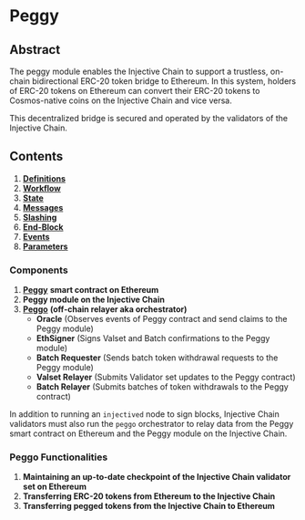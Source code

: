 # Peggy

## Abstract

The peggy module enables the Injective Chain to support a trustless, on-chain bidirectional ERC-20 token bridge to Ethereum. In this system, holders of ERC-20 tokens on Ethereum can convert their ERC-20 tokens to Cosmos-native coins on the Injective Chain and vice versa.

This decentralized bridge is secured and operated by the validators of the Injective Chain.

## Contents

1. [**Definitions**](https://github.com/InjectiveLabs/injective-docs/blob/gitbook/.gitbook/developers/modules/injective/peggy/01\_definitions.md)
2. [**Workflow**](https://github.com/InjectiveLabs/injective-docs/blob/gitbook/.gitbook/developers/modules/injective/peggy/02\_workflow.md)
3. [**State**](https://github.com/InjectiveLabs/injective-docs/blob/gitbook/.gitbook/developers/modules/injective/peggy/03\_state.md)
4. [**Messages**](https://github.com/InjectiveLabs/injective-docs/blob/gitbook/.gitbook/developers/modules/injective/peggy/04\_messages.md)
5. [**Slashing**](https://github.com/InjectiveLabs/injective-docs/blob/gitbook/.gitbook/developers/modules/injective/peggy/05\_slashing.md)
6. [**End-Block**](https://github.com/InjectiveLabs/injective-docs/blob/gitbook/.gitbook/developers/modules/injective/peggy/06\_end\_block.md)
7. [**Events**](https://github.com/InjectiveLabs/injective-docs/blob/gitbook/.gitbook/developers/modules/injective/peggy/07\_events.md)
8. [**Parameters**](https://github.com/InjectiveLabs/injective-docs/blob/gitbook/.gitbook/developers/modules/injective/peggy/08\_params.md)

### Components

1. [**Peggy**](https://etherscan.io/address/0xF955C57f9EA9Dc8781965FEaE0b6A2acE2BAD6f3) **smart contract on Ethereum**
2. **Peggy module on the Injective Chain**
3. [**Peggo**](https://github.com/InjectiveLabs/peggo) **(off-chain relayer aka orchestrator)**
   * **Oracle** (Observes events of Peggy contract and send claims to the Peggy module)
   * **EthSigner** (Signs Valset and Batch confirmations to the Peggy module)
   * **Batch Requester** (Sends batch token withdrawal requests to the Peggy module)
   * **Valset Relayer** (Submits Validator set updates to the Peggy contract)
   * **Batch Relayer** (Submits batches of token withdrawals to the Peggy contract)

In addition to running an `injectived` node to sign blocks, Injective Chain validators must also run the `peggo` orchestrator to relay data from the Peggy smart contract on Ethereum and the Peggy module on the Injective Chain.

### Peggo Functionalities

1. **Maintaining an up-to-date checkpoint of the Injective Chain validator set on Ethereum**
2. **Transferring ERC-20 tokens from Ethereum to the Injective Chain**
3. **Transferring pegged tokens from the Injective Chain to Ethereum**
